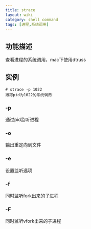 ```yaml
---
title: strace
layout: wiki
category: shell command
tags: [进程,系统调用]
---
```


## 功能描述

查看进程的系统调用，mac下使用dtruss

## 实例

~~~
# strace -p 1022
跟踪pid为1022的系统调用
~~~

### -p

通过pid监听进程

### -o

输出重定向到文件

### -e

设置监听选项

### -f

同时监听fork出来的子进程

### -F

同时监听vfork出来的子进程
